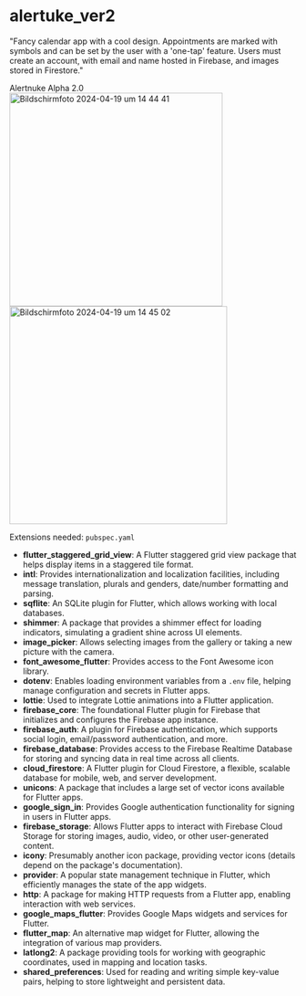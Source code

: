 # alertuke_ver2



"Fancy calendar app with a cool design. Appointments are marked with symbols and can be set by the user with a 'one-tap' feature. Users must create an account, with email and name hosted in Firebase, and images stored in Firestore."

Alertnuke Alpha 2.0 
<img width="374" alt="Bildschirmfoto 2024-04-19 um 14 44 41" src="https://github.com/maximsqrt/alertNuke_2.0/assets/150453870/83a9dd6e-2092-45e0-8ab3-b62e905378df">
<img width="382" alt="Bildschirmfoto 2024-04-19 um 14 45 02" src="https://github.com/maximsqrt/alertNuke_2.0/assets/150453870/034be7f5-bf2e-48d4-b0d4-09cc68c0106f">


Extensions needed: `pubspec.yaml` 


- **flutter_staggered_grid_view**: A Flutter staggered grid view package that helps display items in a staggered tile format.
- **intl**: Provides internationalization and localization facilities, including message translation, plurals and genders, date/number formatting and parsing.
- **sqflite**: An SQLite plugin for Flutter, which allows working with local databases.
- **shimmer**: A package that provides a shimmer effect for loading indicators, simulating a gradient shine across UI elements.
- **image_picker**: Allows selecting images from the gallery or taking a new picture with the camera.
- **font_awesome_flutter**: Provides access to the Font Awesome icon library.
- **dotenv**: Enables loading environment variables from a `.env` file, helping manage configuration and secrets in Flutter apps.
- **lottie**: Used to integrate Lottie animations into a Flutter application.
- **firebase_core**: The foundational Flutter plugin for Firebase that initializes and configures the Firebase app instance.
- **firebase_auth**: A plugin for Firebase authentication, which supports social login, email/password authentication, and more.
- **firebase_database**: Provides access to the Firebase Realtime Database for storing and syncing data in real time across all clients.
- **cloud_firestore**: A Flutter plugin for Cloud Firestore, a flexible, scalable database for mobile, web, and server development.
- **unicons**: A package that includes a large set of vector icons available for Flutter apps.
- **google_sign_in**: Provides Google authentication functionality for signing in users in Flutter apps.
- **firebase_storage**: Allows Flutter apps to interact with Firebase Cloud Storage for storing images, audio, video, or other user-generated content.
- **icony**: Presumably another icon package, providing vector icons (details depend on the package's documentation).
- **provider**: A popular state management technique in Flutter, which efficiently manages the state of the app widgets.
- **http**: A package for making HTTP requests from a Flutter app, enabling interaction with web services.
- **google_maps_flutter**: Provides Google Maps widgets and services for Flutter.
- **flutter_map**: An alternative map widget for Flutter, allowing the integration of various map providers.
- **latlong2**: A package providing tools for working with geographic coordinates, used in mapping and location tasks.
- **shared_preferences**: Used for reading and writing simple key-value pairs, helping to store lightweight and persistent data. 

